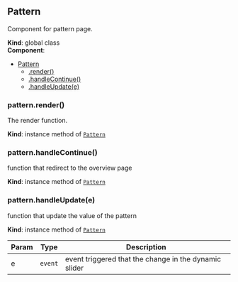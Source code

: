 <a name="Pattern"></a>

## Pattern
Component for pattern page.

**Kind**: global class  
**Component**:   

* [Pattern](#Pattern)
    * [.render()](#Pattern+render)
    * [.handleContinue()](#Pattern+handleContinue)
    * [.handleUpdate(e)](#Pattern+handleUpdate)

<a name="Pattern+render"></a>

### pattern.render()
The render function.

**Kind**: instance method of [<code>Pattern</code>](#Pattern)  
<a name="Pattern+handleContinue"></a>

### pattern.handleContinue()
function that redirect to the overview page

**Kind**: instance method of [<code>Pattern</code>](#Pattern)  
<a name="Pattern+handleUpdate"></a>

### pattern.handleUpdate(e)
function that update the value of the pattern

**Kind**: instance method of [<code>Pattern</code>](#Pattern)  

| Param | Type | Description |
| --- | --- | --- |
| e | <code>event</code> | event triggered that the change in the dynamic slider |

